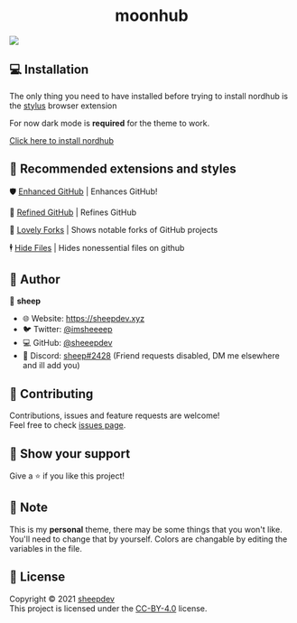 <h1 align="center">moonhub</h1>

  <img src="https://socialify.git.ci/sheeepdev/nordhub/image?description=1&descriptionEditable=is%20a%20github%20theme%20based%20on%20the%20nord%20color%20scheme%20%F0%9F%8E%A8&font=Raleway&language=1&owner=1&theme=Dark" />

## 💻 Installation

The only thing you need to have installed before trying to install nordhub is the [stylus](https://github.com/openstyles/stylus) browser extension

For now dark mode is **required** for the theme to work.

[Click here to install nordhub](https://github.com/azure-moon/moonhub/raw/main/moonhub.user.css)


## 🎨 Recommended extensions and styles


🛡️ [Enhanced GitHub](https://github.com/softvar/enhanced-github) | Enhances GitHub!

🌟 [Refined GitHub](https://33kk.github.io/uso-archive/?style=95280) | Refines GitHub

🍴 [Lovely Forks](https://github.com/musically-ut/lovely-forks) | Shows notable forks of GitHub projects

🕴️ [Hide Files](https://github.com/sindresorhus/hide-files-on-github) | Hides nonessential files on github


## 👤 Author

🐏 **sheep**

* 🌐 Website: https://sheepdev.xyz
* 🐦 Twitter: [@imsheeeep](https://twitter.com/imsheeeep)
* 💻 GitHub: [@sheeepdev](https://github.com/sheeepdev)
* 💬 Discord: [sheep#2428](https://discord.com/users/429303151598895106) (Friend requests disabled, DM me elsewhere and ill add you)

## 🤝 Contributing

Contributions, issues and feature requests are welcome!<br />Feel free to check [issues page](https://github.com/azure-moon/moonhub/issues). 

## 🌟 Show your support

Give a ⭐️ if you like this project!

## 📝 Note

This is my **personal** theme, there may be some things that you won't like. You'll need to change that by yourself.
Colors are changable by editing the variables in the file.

## 📩 License

Copyright © 2021 [sheepdev](https://sheepdev.xyz/)<br />
This project is licensed under the [CC-BY-4.0](https://github.com/azure-moon/moonhub/blob/main/LICENSE) license.
